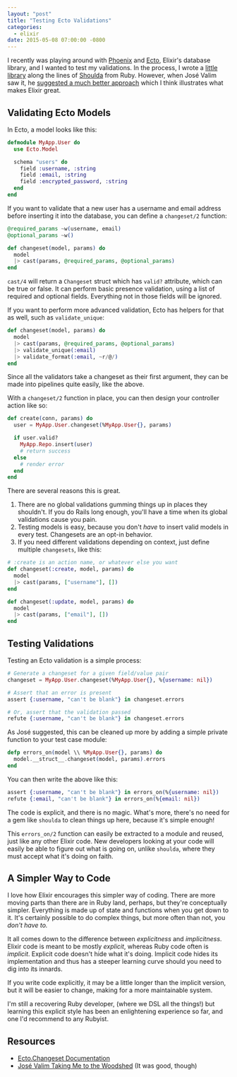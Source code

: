 ```yaml
---
layout: "post"
title: "Testing Ecto Validations"
categories:
  - elixir
date: 2015-05-08 07:00:00 -0800
---
```


I recently was playing around with [Phoenix][phoenix] and [Ecto][ecto], Elixir's database library, and I wanted to test my validations. In the process, I wrote a [little library][Ecto.ValidationCase] along the lines of [Shoulda][shoulda] from Ruby.  However, when José Valim saw it, he
[suggested a much better approach][better] which I think illustrates what makes Elixir great.

<!-- more -->

## Validating Ecto Models

In Ecto, a model looks like this:

```elixir
defmodule MyApp.User do
  use Ecto.Model

  schema "users" do
    field :username, :string
    field :email, :string
    field :encrypted_password, :string
  end
end
```

If you want to validate that a new user has a username and email address before inserting it into the database, you can define a `changeset/2` function:

```elixir
@required_params ~w(username, email)
@optional_params ~w()

def changeset(model, params) do
  model
  |> cast(params, @required_params, @optional_params)
end
```

`cast/4` will return a `Changeset` struct which has `valid?` attribute, which can be true or false. It can perform basic presence validation, using a list of required and optional fields. Everything not in those fields will be ignored.

If you want to perform more advanced validation, Ecto has helpers for that as well, such as `validate_unique`:

```elixir
def changeset(model, params) do
  model
  |> cast(params, @required_params, @optional_params)
  |> validate_unique(:email)
  |> validate_format(:email, ~r/@/)
end
```

Since all the validators take a changeset as their first argument, they can be made into pipelines quite easily, like the above.

With a `changeset/2` function in place, you can then design your controller action like so:

```elixir
def create(conn, params) do
  user = MyApp.User.changeset(%MyApp.User{}, params)

  if user.valid?
    MyApp.Repo.insert(user)
    # return success
  else
    # render error
  end
end
```

There are several reasons this is great.

1. There are no global validations gumming things up in places they shouldn't. If you do Rails long enough, you'll have a time when its global validations cause you pain.
2. Testing models is easy, because you don't _have_ to insert valid models in every test. Changesets are an opt-in behavior.
3. If you need different validations depending on context, just define multiple `changesets`, like this:

```elixir
# :create is an action name, or whatever else you want
def changeset(:create, model, params) do
  model
  |> cast(params, ["username"], [])
end

def changeset(:update, model, params) do
  model
  |> cast(params, ["email"], [])
end
```

## Testing Validations
Testing an Ecto validation is a simple process:

```elixir
# Generate a changeset for a given field/value pair
changeset = MyApp.User.changeset(%MyApp.User{}, %{username: nil})

# Assert that an error is present
assert {:username, "can't be blank"} in changeset.errors

# Or, assert that the validation passed
refute {:username, "can't be blank"} in changeset.errors
```

As José suggested, this can be cleaned up more by adding a simple private function to your test case module:

```elixir
defp errors_on(model \\ %MyApp.User{}, params) do
  model.__struct__.changeset(model, params).errors
end
```

You can then write the above like this:

```elixir
assert {:username, "can't be blank"} in errors_on(%{username: nil})
refute {:email, "can't be blank"} in errors_on(%{email: nil})
```

The code is explicit, and there is no magic. What's more, there's no need for a gem like `shoulda` to clean things up here, because it's simple enough!

This `errors_on/2` function can easily be extracted to a module and reused, just like any other Elixir code. New developers looking at your code will easily be able to figure out what is going on, unlike `shoulda`, where they must accept what it's doing on faith.

## A Simpler Way to Code

I love how Elixir encourages this simpler way of coding. There are more moving parts than there are in Ruby land, perhaps, but they're conceptually simpler. Everything is made up of state and functions when you get down to it.  It's certainly possible to do complex things, but more often than not, you _don't have to._

It all comes down to the difference between _explicitness_ and _implicitness_. Elixir code is meant to be mostly _explicit_, whereas Ruby code often is _implicit_. Explicit code doesn't hide what it's doing. Implicit code hides its implementation and thus has a steeper learning curve should you need to dig into its innards.

If you write code explicitly, it may be a little longer than the implicit version, but it will be easier to change, making for a more maintainable system.

I'm still a recovering Ruby developer, (where we DSL all the things!) but learning this explicit style has been an enlightening experience so far, and one I'd recommend to any Rubyist.

## Resources

- [Ecto.Changeset Documentation][Ecto.Changeset]
- [José Valim Taking Me to the Woodshed][better] (It was good, though)

[shoulda]: https://github.com/thoughtbot/shoulda
[better]: https://groups.google.com/forum/#!topic/elixir-lang-talk/kwLLyCiarls
[Ecto.ValidationCase]: https://github.com/danielberkompas/ecto_validation_case
[Ecto.Changeset]: http://hexdocs.pm/ecto/0.11.2/Ecto.Changeset.html
[phoenix]: http://phoenixframework.org
[ecto]: https://github.com/elixir-lang/ecto
